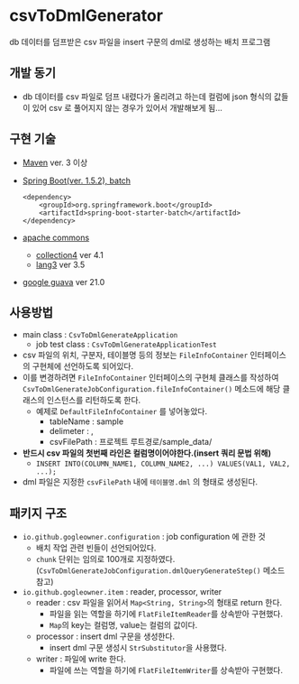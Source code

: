 # csvToDmlGenerator

db 데이터를 덤프받은 csv 파일을 insert 구문의 dml로 생성하는 배치 프로그램

## 개발 동기
- db 데이터를 csv 파일로 덤프 내렸다가 올리려고 하는데 컬럼에 json 형식의 값들이 있어 csv 로 풀어지지 않는 경우가 있어서 개발해보게 됨...

## 구현 기술
- [Maven](https://maven.apache.org) ver. 3 이상
- [Spring Boot(ver. 1.5.2), batch](https://spring.io/guides/gs/batch-processing/)
	
	```
	<dependency>
        <groupId>org.springframework.boot</groupId>
        <artifactId>spring-boot-starter-batch</artifactId>
    </dependency>
	```
	
- [apache commons](https://commons.apache.org)
	- [collection4](https://commons.apache.org/proper/commons-collections/) ver 4.1
	- [lang3](https://commons.apache.org/lang/) ver 3.5
- [google guava](https://github.com/google/guava) ver 21.0

## 사용방법
- main class : `CsvToDmlGenerateApplication`
	- job test class : `CsvToDmlGenerateApplicationTest`
- csv 파일의 위치, 구분자, 테이블명 등의 정보는 `FileInfoContainer` 인터페이스의 구현체에 선언하도록 되어있다.
- 이를 변경하려면 `FileInfoContainer` 인터페이스의 구현체 클래스를 작성하여`CsvToDmlGenerateJobConfiguration.fileInfoContainer()` 메소드에 해당 클래스의 인스턴스를 리턴하도록 한다.
	- 예제로 `DefaultFileInfoContainer` 를 넣어놓았다.
		- tableName : sample
		- delimeter : ,
		- csvFilePath : 프로젝트 루트경로/sample_data/
- **반드시 csv 파일의 첫번째 라인은 컬럼명이어야한다.(insert 쿼리 문법 위해)**
	- `INSERT INTO(COLUMN_NAME1, COLUMN_NAME2, ...) VALUES(VAL1, VAL2, ...);`
- dml 파일은 지정한 `csvFilePath` 내에 `테이블명.dml` 의 형태로 생성된다.

## 패키지 구조
- `io.github.gogleowner.configuration` : job configuration 에 관한 것
	- 배치 작업 관련 빈들이 선언되어있다.
	- `chunk` 단위는 임의로 100개로 지정하였다. (`CsvToDmlGenerateJobConfiguration.dmlQueryGenerateStep()` 메소드 참고)
- `io.github.gogleowner.item` : reader, processor, writer
	- reader : csv 파일을 읽어서 `Map<String, String>`의 형태로 return 한다.
		- 파일을 읽는 역할을 하기에 `FlatFileItemReader`를 상속받아 구현했다.
		- `Map`의 key는 컬럼명, value는 컬럼의 값이다.
	- processor : insert dml 구문을 생성한다.
		- insert dml 구문 생성시 `StrSubstitutor`을 사용했다.
	- writer : 파일에 write 한다.
		- 파일에 쓰는 역할을 하기에 `FlatFileItemWriter`를 상속받아 구현했다.